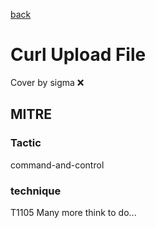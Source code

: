 [back](../index.md)
# Curl Upload File
Cover by sigma :x: 
## MITRE
### Tactic
command-and-control
### technique
T1105
Many more think to do...